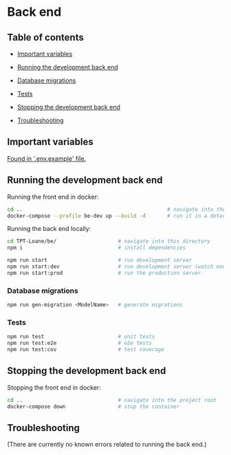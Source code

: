 # Back end

## Table of contents

- [Important variables](#important-variables)

- [Running the development back end](#running-the-development-back-end)

- [Database migrations](#database-migrations)

- [Tests](#tests)

- [Stopping the development back end](#stopping-the-development-back-end)

- [Troubleshooting](#troubleshooting)

## Important variables

[Found in '.env.example' file.](./.env.example)

## Running the development back end

Running the front end in docker:

```bash
cd ..                                               # navigate into the project root
docker-compose --profile be-dev up --build -d       # run it in a detached docker container
```

Running the back end locally:

```bash
cd TPT-Loane/be/                    # navigate into this directory
npm i                               # install dependencies

npm run start                       # run development server
npm run start:dev                   # run development server (watch mode)
npm run start:prod                  # run the production server
```

### Database migrations

```bash
npm run gen-migration <ModelName>   # generate migrations
```

### Tests

```bash
npm run test                        # unit tests
npm run test:e2e                    # e2e tests
npm run test:cov                    # test coverage
```

## Stopping the development back end

Stopping the front end in docker:

```bash
cd ..                               # navigate into the project root
docker-compose down                 # stop the container
```

## Troubleshooting

(There are currently no known errors related to running the back end.)
